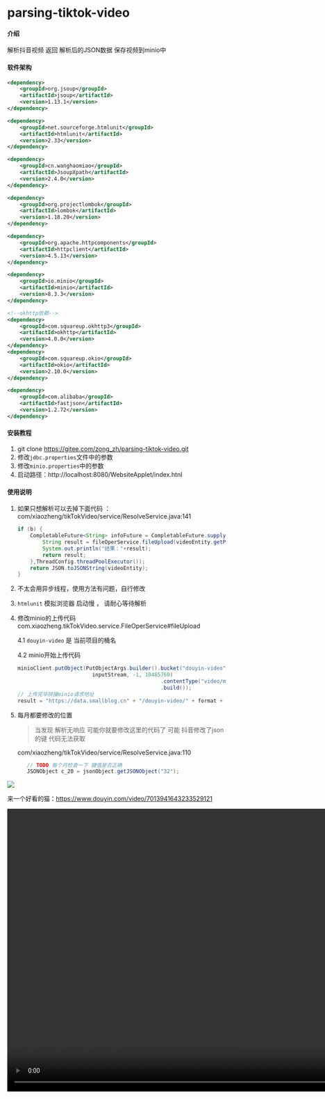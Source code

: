 # parsing-tiktok-video

#### 介绍

解析抖音视频 返回 解析后的JSON数据 保存视频到minio中

#### 软件架构

```xml
<dependency>
    <groupId>org.jsoup</groupId>
    <artifactId>jsoup</artifactId>
    <version>1.13.1</version>
</dependency>

<dependency>
    <groupId>net.sourceforge.htmlunit</groupId>
    <artifactId>htmlunit</artifactId>
    <version>2.33</version>
</dependency>

<dependency>
    <groupId>cn.wanghaomiao</groupId>
    <artifactId>JsoupXpath</artifactId>
    <version>2.4.0</version>
</dependency>

<dependency>
    <groupId>org.projectlombok</groupId>
    <artifactId>lombok</artifactId>
    <version>1.18.20</version>
</dependency>

<dependency>
    <groupId>org.apache.httpcomponents</groupId>
    <artifactId>httpclient</artifactId>
    <version>4.5.13</version>
</dependency>

<dependency>
    <groupId>io.minio</groupId>
    <artifactId>minio</artifactId>
    <version>8.3.3</version>
</dependency>

<!--okhttp依赖-->
<dependency>
    <groupId>com.squareup.okhttp3</groupId>
    <artifactId>okhttp</artifactId>
    <version>4.0.0</version>
</dependency>
<dependency>
    <groupId>com.squareup.okio</groupId>
    <artifactId>okio</artifactId>
    <version>2.10.0</version>
</dependency>

<dependency>
    <groupId>com.alibaba</groupId>
    <artifactId>fastjson</artifactId>
    <version>1.2.72</version>
</dependency>
```



#### 安装教程

1.  git clone https://gitee.com/zong_zh/parsing-tiktok-video.git
2.  修改`jdbc.properties`文件中的参数
3.  修改`minio.properties`中的参数
4.  启动路径：http://localhost:8080/WebsiteApplet/index.htnl

#### 使用说明

1.  如果只想解析可以去掉下面代码 ：com/xiaozheng/tikTokVideo/service/ResolveService.java:141

    ```java
    if (b) {
        CompletableFuture<String> infoFuture = CompletableFuture.supplyAsync(() -> {
            String result = fileOperService.fileUpload(videoEntity.getPlayApi(), videoEntity.getAwemeId(), null);
            System.out.println("结果："+result);
            return result;
        },ThreadConfig.threadPoolExecutor());
        return JSON.toJSONString(videoEntity);
    }
    ```

    

2.  不太会用异步线程，使用方法有问题，自行修改

3.  `htmlunit` 模拟浏览器 启动慢 ， 请耐心等待解析

4.  修改minio的上传代码 com.xiaozheng.tikTokVideo.service.FileOperService#fileUpload

    4.1 `douyin-video` 是 当前项目的桶名

    4.2 minio开始上传代码

    ```java
    minioClient.putObject(PutObjectArgs.builder().bucket("douyin-video").object(format + "/" + finalFileName).stream(
                            inputStream, -1, 10485760)
                                                  .contentType("video/mp4")
                                                  .build());
    // 上传完毕拼接minio请求地址
    result = "https://data.smallblog.cn" + "/douyin-video/" + format + "/" + finalFileName;
    ```
5. 每月都要修改的位置
    > 当发现 解析无响应 可能你就要修改这里的代码了  可能 抖音修改了json的键 代码无法获取
    
    com/xiaozheng/tikTokVideo/service/ResolveService.java:110
    ```java
       // TODO 每个月检查一下 键值是否正确
       JSONObject c_20 = jsonObject.getJSONObject("32");
    ```

![](https://data.smallblog.cn/blog-images/202111/ba3df8af4df711ec957e005056c00008.png)

来一个好看的猫：https://www.douyin.com/video/7013941643233529121

<video height="650px" src = "https://data.smallblog.cn/douyin-video/2021/11/7013941643233529121.mp4">
